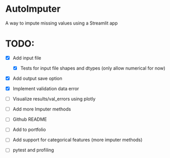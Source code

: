 # AutoImputer
A way to impute missing values using a Streamlit app

# TODO:

- [x] Add input file
    - [x] Tests for input file shapes and dtypes (only allow numerical for now)
- [x] Add output save option
- [x] Implement validation data error
- [ ] Visualize results/val_errors using plotly
- [ ] Add more Imputer methods
- [ ] Github README
- [ ] Add to portfolio
- [ ] Add support for categorical features (more imputer methods)
- [ ] pytest and profiling



